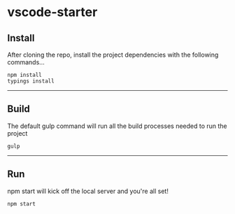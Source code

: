 # vscode-starter

## Install ##

After cloning the repo, install the project dependencies with the following commands...

    npm install
    typings install

---

## Build

The default gulp command will run all the build processes needed to run the project

    gulp

---

## Run

npm start will kick off the local server and you're all set!

    npm start
